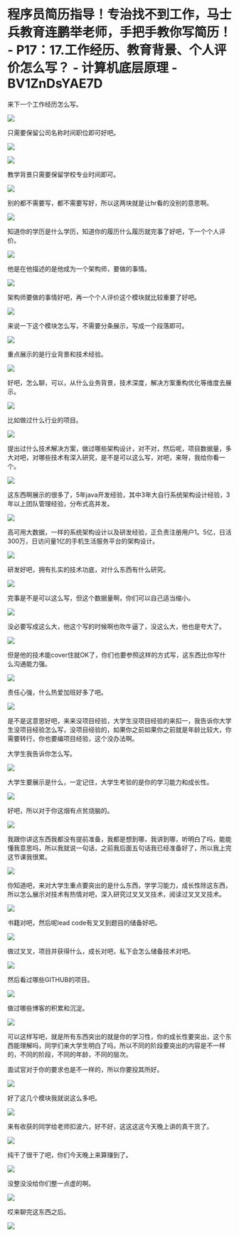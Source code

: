 # 程序员简历指导！专治找不到工作，马士兵教育连鹏举老师，手把手教你写简历！ - P17：17.工作经历、教育背景、个人评价怎么写？ - 计算机底层原理 - BV1ZnDsYAE7D

来下一个工作经历怎么写。

![](img/60dfd93b99ff79745064e13d7b421eb5_1.png)

只需要保留公司名称时间职位即可好吧。

![](img/60dfd93b99ff79745064e13d7b421eb5_3.png)

![](img/60dfd93b99ff79745064e13d7b421eb5_4.png)

教学背景只需要保留学校专业时间即可。

![](img/60dfd93b99ff79745064e13d7b421eb5_6.png)

别的都不需要写，都不需要写好，所以这两块就是让hr看的没别的意思啊。

![](img/60dfd93b99ff79745064e13d7b421eb5_8.png)

知道你的学历是什么学历，知道你的履历什么履历就完事了好吧，下一个个人评价。

![](img/60dfd93b99ff79745064e13d7b421eb5_10.png)

他是在他描述的是他成为一个架构师，要做的事情。

![](img/60dfd93b99ff79745064e13d7b421eb5_12.png)

架构师要做的事情好吧，再一个个人评价这个模块就比较重要了好吧。

![](img/60dfd93b99ff79745064e13d7b421eb5_14.png)

来说一下这个模块怎么写，不需要分条展示，写成一个段落即可。

![](img/60dfd93b99ff79745064e13d7b421eb5_16.png)

重点展示的是行业背景和技术经验。

![](img/60dfd93b99ff79745064e13d7b421eb5_18.png)

好吧，怎么聊，可以，从什么业务背景，技术深度，解决方案重构优化等维度去展示。

![](img/60dfd93b99ff79745064e13d7b421eb5_20.png)

比如做过什么行业的项目。

![](img/60dfd93b99ff79745064e13d7b421eb5_22.png)

提出过什么技术解决方案，做过哪些架构设计，对不对，然后呢，项目数据量，多大对吧，对哪些技术有深入研究，是不是可以这么写，对吧，来呀，我给你看一个。



![](img/60dfd93b99ff79745064e13d7b421eb5_24.png)

这东西啊展示的很多了，5年java开发经验，其中3年大自行系统架构设计经验，3年以上团队管理经验，分布式高并发。



![](img/60dfd93b99ff79745064e13d7b421eb5_26.png)

高可用大数据，一样的系统架构设计以及研发经验，正负责注册用户1。5亿，日活300万，日访问量1亿的手机生活服务平台的架构设计。



![](img/60dfd93b99ff79745064e13d7b421eb5_28.png)

研发好吧，拥有扎实的技术功底，对什么东西有什么研究。

![](img/60dfd93b99ff79745064e13d7b421eb5_30.png)

完事是不是可以这么写，但这个数据量啊，你们可以自己适当缩小。

![](img/60dfd93b99ff79745064e13d7b421eb5_32.png)

没必要写成这么大，他这个写的时候啊也吹牛逼了，没这么大，他也是夸大了。

![](img/60dfd93b99ff79745064e13d7b421eb5_34.png)

但是他的技术能cover住就OK了，你们也要参照这样的方式写，这东西比你写什么沟通能力强。

![](img/60dfd93b99ff79745064e13d7b421eb5_36.png)

责任心强，什么热爱加班好多了吧。

![](img/60dfd93b99ff79745064e13d7b421eb5_38.png)

是不是这意思好吧，来来没项目经验，大学生没项目经验的来扣一，我告诉你大学生没项目经验怎么写，没项目经验的，如果你之前如果你之前就是年龄比较大，你需要转行，你也要编项目经验，这个没办法啊。

大学生我告诉你怎么写。

![](img/60dfd93b99ff79745064e13d7b421eb5_40.png)

大学生要展示是什么，一定记住，大学生考验的是你的学习能力和成长性。

![](img/60dfd93b99ff79745064e13d7b421eb5_42.png)

好吧，所以对于你这烟有点贫烧脑的。

![](img/60dfd93b99ff79745064e13d7b421eb5_44.png)

我跟你讲这东西我都没有提前准备，我都是想到哪，我讲到哪，听明白了吗，能能懂我意思吗，所以我就说一句话，之前我后面五句话我已经准备好了，所以我上完这节课我很累。



![](img/60dfd93b99ff79745064e13d7b421eb5_46.png)

你知道吧，来对大学生重点要突出的是什么东西，学学习能力，成长性除这东西，所以怎么展示对技术有热情对吧，深入研究过叉叉叉技术，阅读过叉叉叉技术。



![](img/60dfd93b99ff79745064e13d7b421eb5_48.png)

书籍对吧，然后呢lead code有叉叉到题目的储备好吧。

![](img/60dfd93b99ff79745064e13d7b421eb5_50.png)

做过叉叉，项目并获得什么，成长对吧，私下会怎么储备技术对吧。

![](img/60dfd93b99ff79745064e13d7b421eb5_52.png)

然后看过哪些GITHUB的项目。

![](img/60dfd93b99ff79745064e13d7b421eb5_54.png)

做过哪些博客的积累和沉淀。

![](img/60dfd93b99ff79745064e13d7b421eb5_56.png)

可以这样写吧，就是所有东西突出的就是你的学习性，你的成长性要突出，这个东西能理解吗，同学们来大学生明白了吗，所以不同的阶段要突出的内容是不一样的，不同的阶段，不同的年龄，不同的层次。

面试官对于你的要求也是不一样的，所以你要投其所好。

![](img/60dfd93b99ff79745064e13d7b421eb5_58.png)

好了这几个模块我就说这么多吧。

![](img/60dfd93b99ff79745064e13d7b421eb5_60.png)

来有收获的同学给老师扣波六，好不好，这这这这今天晚上讲的真干货了。

![](img/60dfd93b99ff79745064e13d7b421eb5_62.png)

纯干了很干了吧，你们今天晚上来算赚到了。

![](img/60dfd93b99ff79745064e13d7b421eb5_64.png)

没整没没给你们整一点虚的啊。

![](img/60dfd93b99ff79745064e13d7b421eb5_66.png)

哎来聊完这东西之后。

![](img/60dfd93b99ff79745064e13d7b421eb5_68.png)